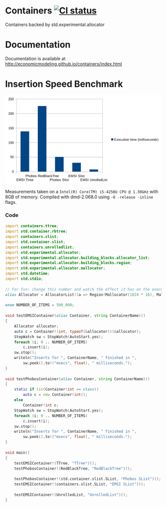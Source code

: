 Containers [![CI status](https://travis-ci.org/economicmodeling/containers.svg?branch=master)](https://travis-ci.org/economicmodeling/containers/)
==========

Containers backed by std.experimental.allocator

# Documentation
Documentation is available at http://economicmodeling.github.io/containers/index.html

# Insertion Speed Benchmark
![Benchmark](times.png)

Measurements taken on a `Intel(R) Core(TM) i5-4250U CPU @ 1.30GHz` with 8GB of memory.
Compiled with dmd-2.068.0 using `-O -release -inline` flags.

### Code

```d
import containers.ttree;
import std.container.rbtree;
import containers.slist;
import std.container.slist;
import containers.unrolledlist;
import std.experimental.allocator;
import std.experimental.allocator.building_blocks.allocator_list;
import std.experimental.allocator.building_blocks.region;
import std.experimental.allocator.mallocator;
import std.datetime;
import std.stdio;

// For fun: change this number and watch the effect it has on the execution time
alias Allocator = AllocatorList!(a => Region!Mallocator(1024 * 16), Mallocator);

enum NUMBER_OF_ITEMS = 500_000;

void testEMSIContainer(alias Container, string ContainerName)()
{
	Allocator allocator;
	auto c = Container!(int, typeof(&allocator))(&allocator);
	StopWatch sw = StopWatch(AutoStart.yes);
	foreach (i; 0 .. NUMBER_OF_ITEMS)
		c.insert(i);
	sw.stop();
	writeln("Inserts for ", ContainerName, " finished in ",
		sw.peek().to!("msecs", float), " milliseconds.");
}

void testPhobosContainer(alias Container, string ContainerName)()
{
	static if (is(Container!int == class))
		auto c = new Container!int();
	else
		Container!int c;
	StopWatch sw = StopWatch(AutoStart.yes);
	foreach (i; 0 .. NUMBER_OF_ITEMS)
		c.insert(i);
	sw.stop();
	writeln("Inserts for ", ContainerName, " finished in ",
		sw.peek().to!("msecs", float), " milliseconds.");
}

void main()
{
	testEMSIContainer!(TTree, "TTree")();
	testPhobosContainer!(RedBlackTree, "RedBlackTree")();

	testPhobosContainer!(std.container.slist.SList, "Phobos SList")();
	testEMSIContainer!(containers.slist.SList, "EMSI SList")();

	testEMSIContainer!(UnrolledList, "UnrolledList")();
}
```

